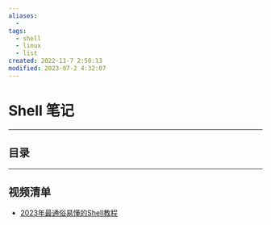 ```yaml
---
aliases:
  - 
tags:
  - shell
  - linux
  - list
created: 2022-11-7 2:50:13
modified: 2023-07-2 4:32:07
---
```

# Shell 笔记

---
## 目录

---

## 视频清单

* [2023年最通俗易懂的Shell教程](https://www.bilibili.com/video/BV1Tu411W7Up)

